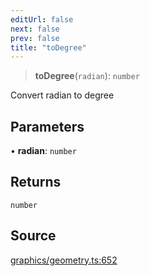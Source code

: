 ```yaml
---
editUrl: false
next: false
prev: false
title: "toDegree"
---
```


> **toDegree**(`radian`): `number`

Convert radian to degree

## Parameters

• **radian**: `number`

## Returns

`number`

## Source

[graphics/geometry.ts:652](https://github.com/dgmjs/dgmjs/blob/main/packages/core/src/graphics/geometry.ts#L652)
